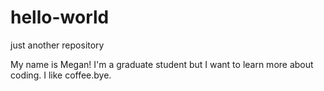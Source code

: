 # hello-world
just another repository

My name is Megan! I'm a graduate student but I want to learn more about coding. 
I like coffee.bye. 
